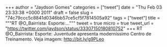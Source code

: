 
+++
author = "Jaydson Gomes"
categories = ["tweet"]
date = "Thu Feb 03 23:33:38 +0000 2011"
draft = false
slug = "74c79ccc5c8841d0346bb57ce5cf5f7814505a92"
tags = ["tweet"]
title = """RT @O_Bairrista: Esporte:..."""
tweet = true
micro = true
tweet_url = "https://twitter.com/jaydson/status/33307150180810752"
+++
RT @O_Bairrista: Esporte: Juventude apresenta moderníssimo Centro de Treinamento. Veja imagem: http://bit.ly/g9PLeo
